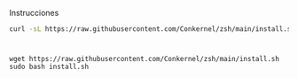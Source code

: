 Instrucciones

```bash
curl -sL https://raw.githubusercontent.com/Conkernel/zsh/main/install.sh | sudo bash

```

#

```
wget https://raw.githubusercontent.com/Conkernel/zsh/main/install.sh
sudo bash install.sh
```
